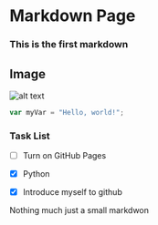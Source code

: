 # Markdown Page

### This is the first markdown

## Image

![alt text](https://picsum.photos/200/200)

``` javascript
var myVar = "Hello, world!";
```

### Task List

- [ ] Turn on GitHub Pages
- [X] Python
- [X] Introduce myself to github






















Nothing much just a small markdwon
